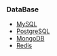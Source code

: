 ### DataBase
- [MySQL](https://github.com/ondacloud/DataBase/blob/main/MySQL.md)
- [PostgreSQL](https://github.com/ondacloud/DataBase/blob/main/PostgreSQL.md)
- [MongoDB](https://github.com/ondacloud/DataBase/blob/main/MongoDB.md)
- [Redis](https://github.com/ondacloud/DataBase/blob/main/Redis.md)